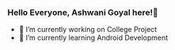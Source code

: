 ### Hello Everyone, Ashwani Goyal here!👋


- 🔭 I’m currently working on College Project
- 🌱 I’m currently learning Android Development
<!--
- 👯 I’m looking to collaborate on ...
- 🤔 I’m looking for help with ...
- 💬 Ask me about ...
- 📫 How to reach me: ...
- 😄 Pronouns: ...
- ⚡ Fun fact: ...
-->

